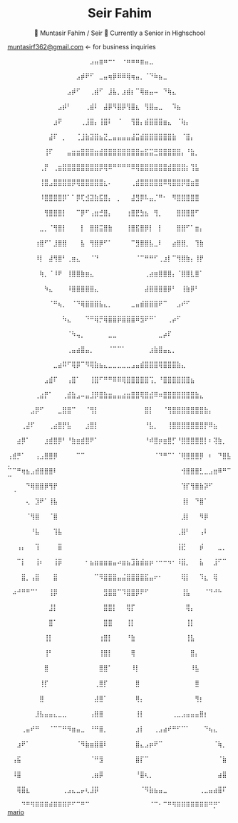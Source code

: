 <h1 style="text-align: center">
Seir Fahim
</h1>

<p style="text-align:center;">
                                    👋 Muntasir Fahim / Seir 👋
Currently a Senior in Highschool

muntasirf362@gmail.com <- for business inquiries

⠀⠀⠀⠀⠀⠀⠀⠀⠀⠀⠀⠀⠀⠀⠀⠀⠀⠀⣠⣤⣶⠶⠒⠂⠀⠐⠶⠶⠶⣶⣤⣀⠀⠀⠀⠀⠀⠀⠀⠀⠀⠀⠀⠀⠀⠀⠀⠀⠀⠀⠀
⠀⠀⠀⠀⠀⠀⠀⠀⠀⠀⠀⠀⠀⠀⠀⣠⡾⠟⠋⠀⣀⣤⢶⡿⠿⠿⢿⢶⣤⡀⠈⠙⠷⣦⣀⠀⠀⠀⠀⠀⠀⠀⠀⠀⠀⠀⠀⠀⠀⠀⠀
⠀⠀⠀⠀⠀⠀⠀⠀⠀⠀⠀⠀⠀⣠⡾⠋⠀⠀⢀⣾⠋⠀⣸⣧⡀⣰⣾⡆⠉⢿⣶⣤⠤⠀⠙⢷⣄⠀⠀⠀⠀⠀⠀⠀⠀⠀⠀⠀⠀⠀⠀
⠀⠀⠀⠀⠀⠀⠀⠀⠀⠀⠀⣠⡾⠃⠀⠀⠀⢀⣾⠇⠀⣼⡿⠻⣿⡿⢻⣿⣆⠀⢻⣿⣤⣀⠀⠀⠹⣦⠀⠀⠀⠀⠀⠀⠀⠀⠀⠀⠀⠀⠀
⠀⠀⠀⠀⠀⠀⠀⠀⠀⠀⣰⠟⠀⠀⠀⠀⢀⣸⣿⡄⢸⣿⠇⠀⠈⠀⠀⢻⣿⡄⣾⣿⣿⣿⣶⣄⠀⠈⢷⡄⠀⠀⠀⠀⠀⠀⠀⠀⠀⠀⠀
⠀⠀⠀⠀⠀⠀⠀⠀⠀⣼⠏⠀⡀⠀⠀⢈⣸⣷⣽⣿⣦⣝⣀⣤⣤⣤⣤⣼⣭⣾⣿⣿⣿⣿⣿⣿⣷⠀⠈⣿⡄⠀⠀⠀⠀⠀⠀⠀⠀⠀⠀
⠀⠀⠀⠀⠀⠀⠀⠀⢸⠏⠀⠀⠀⣤⣶⣶⣿⣿⣿⣶⣾⣿⣿⣿⣿⣿⣿⣿⣿⣶⣯⣭⣛⣿⣿⣿⣿⣿⡄⠘⣷⡀⠀⠀⠀⠀⠀⠀⠀⠀⠀
⠀⠀⠀⠀⠀⠀⠀⢀⡟⠀⢀⣶⣿⣿⣿⣿⣿⣿⣿⣿⡿⢿⠿⠛⠛⠛⠛⠿⢿⣿⣿⣿⣿⣿⣿⣾⣿⣿⣿⡆⢹⣧⠀⠀⠀⠀⠀⠀⠀⠀⠀
⠀⠀⠀⠀⠀⠀⠀⢸⣿⣠⣿⣿⣿⣿⡿⢿⣿⣿⣿⣿⣿⣆⠄⠀⠀⠀⠀⢀⣾⣿⣿⣿⣿⣿⠿⢿⣿⣿⡿⣿⣶⣿⠀⠀⠀⠀⠀⠀⠀⠀⠀
⠀⠀⠀⠀⠀⠀⠀⠸⣿⣿⣿⣿⡿⠁⠁⡿⢏⣺⣽⣷⣯⣿⡄⠀⡀⠀⠀⣼⣻⡿⠧⣤⡈⠛⠂⠀⠻⣿⣿⣿⣿⣿⠀⠀⠀⠀⠀⠀⠀⠀⠀
⠀⠀⠀⠀⠀⠀⠀⠀⢻⣿⣿⣿⡇⠀⠀⠉⡿⠋⢠⣶⣚⣿⡄⠀⠀⠀⢰⣿⣟⣳⣦⠀⢻⡀⠀⠀⠀⣿⣿⣿⣿⠋⠀⠀⠀⠀⠀⠀⠀⠀⠀
⠀⠀⠀⠀⠀⠀⠀⣀⡀⠈⢻⣿⡇⠀⠀⠀⡇⠀⣿⣿⣭⣿⣷⠀⠀⠀⢸⣿⣯⣿⡿⡇⠀⡇⠀⠀⠀⣿⣿⠋⠁⣶⡄⠀⠀⠀⠀⠀⠀⠀⠀
⠀⠀⠀⠀⠀⠀⢰⣿⠋⠁⣸⣿⣿⠀⠀⠀⣧⠀⢻⣿⡿⠋⠁⠀⠀⠀⠀⠉⣻⣿⣿⣧⣀⠇⠀⠀⣴⣿⣿⡀⠀⢹⣷⠀⠀⠀⠀⠀⠀⠀⠀
⠀⠀⠀⠀⠀⠀⠸⡇⠀⣼⢻⣿⠃⢀⣶⣄⠀⠀⠈⠙⠀⠀⠀⠀⠀⠀⠀⠀⠈⠉⠛⠛⠋⢀⣰⡇⠉⢻⣿⣷⡄⢸⡟⠀⠀⠀⠀⠀⠀⠀⠀
⠀⠀⠀⠀⠀⠀⠀⢷⡀⠈⠸⠟⠀⢸⣿⣿⣷⣶⣄⠀⠀⠀⠀⠀⠀⠀⠀⠀⠀⠀⢀⣴⣶⣿⣿⣿⡄⠈⣿⣿⣇⣿⠁⠀⠀⠀⠀⠀⠀⠀⠀
⠀⠀⠀⠀⠀⠀⠀⠀⠳⣄⠀⠀⠀⠸⣿⣿⣿⣿⣿⣄⠀⠀⠀⠀⠀⠀⠀⠀⠀⠀⣼⣿⣿⣿⣿⡿⠃⠀⢸⣷⡿⠃⠀⠀⠀⠀⠀⠀⠀⠀⠀
⠀⠀⠀⠀⠀⠀⠀⠀⠀⠈⠛⢦⡀⠀⠈⠙⢿⣿⣿⣿⣧⣄⡀⠀⠀⠀⠀⣀⣤⣾⣿⣿⣿⠟⠉⠀⠀⣠⠞⠋⠀⠀⠀⠀⠀⠀⠀⠀⠀⠀⠀
⠀⠀⠀⠀⠀⠀⠀⠀⠀⠀⠀⠀⠳⣄⠀⠀⠀⠙⠛⢿⡛⢿⣿⣿⡿⣿⣿⣿⠿⣻⠟⠛⠁⠀⠀⢀⡴⠋⠀⠀⠀⠀⠀⠀⠀⠀⠀⠀⠀⠀⠀
⠀⠀⠀⠀⠀⠀⠀⠀⠀⠀⠀⠀⠀⠈⠳⢤⡀⠀⠀⠀⠀⠀⣀⣀⠀⠀⠀⠀⠀⠀⠀⠀⠀⣀⡴⠏⠀⠀⠀⠀⠀⠀⠀⠀⠀⠀⠀⠀⠀⠀⠀
⠀⠀⠀⠀⠀⠀⠀⠀⠀⠀⠀⠀⠀⢀⣤⣴⣿⣤⡀⠀⠀⠀⠈⠉⠉⠁⠀⠀⠀⠀⠀⣰⣷⣿⣤⣄⡀⠀⠀⠀⠀⠀⠀⠀⠀⠀⠀⠀⠀⠀⠀
⠀⠀⠀⠀⠀⠀⠀⠀⠀⠀⣀⣴⠿⠋⢿⡿⠉⠻⢿⣷⣦⣄⣀⣀⣀⣀⣀⣠⣤⣾⣿⣿⣿⢿⣿⣿⣿⣷⣄⠀⠀⠀⠀⠀⠀⠀⠀⠀⠀⠀⠀
⠀⠀⠀⠀⠀⠀⠀⠀⣠⣾⠏⠀⠀⢠⣿⠁⠀⠀⢸⣿⠋⠛⠛⠿⠿⢿⣿⣿⣿⣿⣿⢩⡀⠘⣿⣿⣿⣿⣿⣿⣦⠀⠀⠀⠀⠀⠀⠀⠀⠀⠀
⠀⠀⠀⠀⠀⠀⢀⣴⡟⠁⠀⠀⢀⣾⣷⣠⠤⣤⣸⡿⣿⣷⣶⣤⣤⣴⣶⣿⣿⢿⣿⣾⠿⠶⣿⣿⣿⣿⣿⣿⣿⣷⣄⠀⠀⠀⠀⠀⠀⠀⠀
⠀⠀⠀⠀⠀⣠⡿⠋⠀⠀⠀⣀⣿⣿⠉⠀⠀⠈⢻⡇⠀⠀⠀⠀⠀⠀⠀⠀⠀⠀⣿⡇⠀⠀⠈⢻⣿⣿⣿⣿⣿⣿⣿⣷⡄⠀⠀⠀⠀⠀⠀
⠀⠀⠀⢀⣼⠏⠀⠀⠀⢀⣴⣿⡟⣧⠀⠀⠀⣰⣿⡇⠀⠀⠀⠀⠀⠀⠀⠀⠀⠀⠘⣧⡀⠀⠀⢸⣿⣿⣿⣿⣿⣿⣿⡟⠿⣦⠀⠀⠀⠀⠀
⠀⠀⣴⡿⠁⠀⠀⠀⣰⣾⣿⡿⠃⠘⣷⣶⣾⣿⠟⠁⠀⠀⠀⠀⠀⠀⠀⠀⠀⠀⠘⠾⣿⡶⣶⣿⡋⠘⣿⣿⣿⣿⣿⡇⠆⢽⣷⡀⠀⠀⠀
⢠⣾⡛⠁⠀⠀⢠⣠⣿⣿⡿⠀⠀⠀⠀⠉⠉⠀⠀⠀⠀⠀⠀⠀⠀⠀⠀⠀⠀⠀⠀⠀⠈⠙⠛⠉⠁⠈⢿⣿⣿⣿⡿⠀⠆⠀⠙⣿⣧⡀⠀
⠉⠉⠛⢶⣦⣠⣾⣿⣿⣿⠇⠀⠀⠀⠀⠀⠀⠀⠀⠀⠀⠀⠀⠀⠀⠀⠀⠀⠀⠀⠀⠀⠀⠀⠀⠀⠀⠀⢺⣿⣿⣿⣃⣀⣠⣶⠿⠛⠉⠉⠀
⠀⠀⠀⠀⠙⢿⣿⣿⡿⢻⡟⠀⠀⠀⠀⠀⠀⠀⠀⠀⠀⠀⠀⠀⠀⠀⠀⠀⠀⠀⠀⠀⠀⠀⠀⠀⠀⠀⢹⡏⢻⣿⣷⡽⠋⠀⠀⠀⠀⠀⠈
⠀⠀⠀⠀⢄⠀⣹⠟⠁⢸⣧⠀⠀⠀⠀⠀⠀⠀⠀⠀⠀⠀⠀⠀⠀⠀⠀⠀⠀⠀⠀⠀⠀⠀⠀⠀⠀⠀⢸⡇⠀⠙⣿⠁⠀⠀⠀⠀⠀⠀⠀
⠀⠀⠀⠀⠈⢻⣿⠀⠀⠈⣿⠀⠀⠀⠀⠀⠀⠀⠀⠀⠀⠀⠀⠀⠀⠀⠀⠀⠀⠀⠀⠀⠀⠀⠀⠀⠀⠀⣸⡇⠀⠀⠻⡿⠀⠀⠀⠀⠀⠀⠀
⠀⠀⠀⠀⠀⠘⣧⠀⠀⠀⢹⣧⠀⠀⠀⠀⠀⠀⠀⠀⠀⠀⠀⠀⠀⠀⠀⠀⠀⠀⠀⠀⠀⠀⠀⠀⠀⢀⣿⠃⠀⠀⢠⠇⠀⠀⠀⠀⠀⠀⠀
⠀⠀⢠⡄⠀⠀⢹⠀⠀⠀⠀⣿⠀⠀⠀⠀⠀⠀⠀⠀⠀⠀⠀⠀⠀⠀⠀⠀⠀⠀⠀⠀⠀⠀⠀⠀⠀⢸⣟⠀⠀⠀⡾⠀⠀⠀⣀⡀⠀⠀⠀
⠀⠀⠉⡇⠀⠀⢸⠆⠀⠀⢸⡿⠀⠀⠀⠀⠀⠂⣦⣶⣶⣶⣶⣤⠴⣶⣦⣹⣷⣾⣶⡶⠐⠒⠒⠲⠂⠸⣿⡀⠀⠀⣧⠀⠀⣸⠋⠉⠀⠀⠀
⠀⠀⠀⣿⡀⢠⣿⠀⠀⠀⣿⠀⠀⠀⠀⠀⠀⠀⠀⠉⠻⣿⣿⣿⣤⣬⣿⣿⣿⣿⣯⣤⠖⠂⠀⠀⠀⠀⢿⡇⠀⠀⠹⣆⠀⢿⠀⠀⠀⠀⠀
⠀⠴⠚⠛⠛⠉⠁⠀⠀⢸⡿⠀⠀⠀⠀⠀⠀⠀⠀⠀⠀⣻⣿⣿⠉⠹⣿⣿⡿⠟⠋⠀⠀⠀⠀⠀⠀⠀⢸⣧⠀⠀⠀⠈⠙⠚⠓⠀⠀⠀⠀
⠀⠀⠀⠀⠀⠀⠀⠀⠀⣸⡇⠀⠀⠀⠀⠀⠀⠀⠀⠀⠀⣿⣿⡇⠀⠀⢿⡏⠀⠀⠀⠀⠀⠀⠀⠀⠀⠀⠀⢿⡄⠀⠀⠀⠀⠀⠀⠀⠀⠀⠀
⠀⠀⠀⠀⠀⠀⠀⠀⠀⣿⠁⠀⠀⠀⠀⠀⠀⠀⠀⠀⠀⣿⣿⠀⠀⠀⢸⡇⠀⠀⠀⠀⠀⠀⠀⠀⠀⠀⠀⢸⡇⠀⠀⠀⠀⠀⠀⠀⠀⠀⠀
⠀⠀⠀⠀⠀⠀⠀⠀⢸⡇⠀⠀⠀⠀⠀⠀⠀⠀⠀⠀⢰⣿⡇⠀⠀⠀⠘⣷⠀⠀⠀⠀⠀⠀⠀⠀⠀⠀⠀⢸⣧⠀⠀⠀⠀⠀⠀⠀⠀⠀⠀
⠀⠀⠀⠀⠀⠀⠀⠀⢸⠃⠀⠀⠀⠀⠀⠀⠀⠀⠀⠀⢸⣿⡇⠀⠀⠀⠀⢿⠀⠀⠀⠀⠀⠀⠀⠀⠀⠀⠀⠀⣿⡄⠀⠀⠀⠀⠀⠀⠀⠀⠀
⠀⠀⠀⠀⠀⠀⠀⠀⣿⠀⠀⠀⠀⠀⠀⠀⠀⠀⠀⠀⣿⣿⠁⠀⠀⠀⠀⠸⡇⠀⠀⠀⠀⠀⠀⠀⠀⠀⠀⠀⠸⣧⠀⠀⠀⠀⠀⠀⠀⠀⠀
⠀⠀⠀⠀⠀⠀⠀⢸⡏⠀⠀⠀⠀⠀⠀⠀⠀⠀⠀⢀⣿⡏⠀⠀⠀⠀⠀⠀⣿⠀⠀⠀⠀⠀⠀⠀⠀⠀⠀⠀⠀⣿⠀⠀⠀⠀⠀⠀⠀⠀⠀
⠀⠀⠀⠀⠀⠀⠀⣿⠀⠀⠀⠀⠀⠀⠀⠀⠀⠀⠀⣼⣿⠁⠀⠀⠀⠀⠀⠀⢿⡄⠀⠀⠀⠀⠀⠀⠀⠀⠀⠀⠀⢻⡆⠀⠀⠀⠀⠀⠀⠀⠀
⠀⠀⠀⠀⠀⠀⣸⣧⣤⣤⣄⣀⣀⠀⠀⠀⠀⠀⢠⣿⣿⠀⠀⠀⠀⠀⠀⠀⢸⡇⠀⠀⠀⠀⠀⠀⢀⣀⣠⣤⣤⣤⣿⡆⠀⠀⠀⠀⠀⠀⠀
⠀⠀⠀⢀⣤⠞⠛⠀⠀⠈⠉⠉⠛⠻⣶⣤⣀⠀⠘⠛⣿⡀⠀⠀⠀⠀⠀⠀⣰⡇⠀⠀⢀⣠⣴⠞⠛⠋⠉⠁⠀⠀⠀⠙⢦⣄⠀⠀⠀⠀⠀
⠀⠀⣰⠟⠁⠀⠀⠀⠀⠀⠀⠀⠀⠀⠀⠈⠻⣷⣶⣿⣿⠇⠀⠀⠀⠀⠀⠀⣿⣄⣠⡶⠟⠉⠀⠀⠀⠀⠀⠀⠀⠀⠀⠀⠀⠈⢷⡀⠀⠀⠀
⠀⢠⣯⠀⠀⠀⠀⠀⠀⠀⠀⠀⠀⠀⠀⠀⠀⠀⠈⠛⣻⠀⠀⠀⠀⠀⠀⠀⣿⡏⠉⠀⠀⠀⠀⠀⠀⠀⠀⠀⠀⠀⠀⠀⠀⠀⠈⣷⠀⠀⠀
⠀⠸⣿⠀⠀⠀⠀⠀⠀⠀⠀⠀⠀⠀⠀⠀⠀⠀⢀⣶⡿⠀⠀⠀⠀⠀⠀⠀⠘⣿⢆⡀⠀⠀⠀⠀⠀⠀⠀⠀⠀⠀⠀⠀⠀⠀⣴⣿⠀⠀⠀
⠀⠀⢿⣿⣆⠀⠀⠀⠀⠀⠀⠀⢀⣠⣄⣀⡤⢆⣸⡿⠀⠀⠀⠀⠀⠀⠀⠀⠀⠈⠻⣷⣦⣤⣀⠀⠀⠀⠀⠀⠀⠀⢀⣀⣤⣴⣿⠏⠀⠀⠀
⠀⠀⠀⠙⠛⠻⠿⠿⠿⠾⠿⠿⠿⠟⠋⠉⠛⠉⠀⠀⠀⠀⠀⠀⠀⠀⠀⠀⠀⠀⠀⠈⠉⠂⠉⠛⠻⠿⠿⠿⠿⠿⠿⠿⠛⡛⠁
</p1>
<a href="https://emojicombos.com/super-mario-bros.-ascii-art">mario</a>

